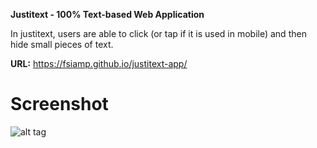 <b>Justitext - 100% Text-based Web Application</b><br>

In justitext, users are able to click (or tap if it is used in mobile) and then hide small pieces of text.

<B>URL:</B> https://fsiamp.github.io/justitext-app/

# Screenshot

![alt tag](https://raw.githubusercontent.com/fsiamp/justitext-app/master/screenshot.png)
